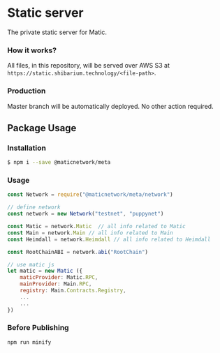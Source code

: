 # Static server

The private static server for Matic.

### How it works?

All files, in this repository, will be served over AWS S3 at `https://static.shibarium.technology/<file-path>`.

### Production

Master branch will be automatically deployed. No other action required.

## Package Usage

### Installation

```bash
$ npm i --save @maticnetwork/meta
```

### Usage

```javascript
const Network = require("@maticnetwork/meta/network")

// define network
const network = new Network("testnet", "puppynet")

const Matic = network.Matic  // all info related to Matic
const Main = network.Main // all info related to Main
const Heimdall = network.Heimdall // all info related to Heimdall

const RootChainABI = network.abi("RootChain")

// use matic js
let matic = new Matic ({
    maticProvider: Matic.RPC,
    mainProvider: Main.RPC,
    registry: Main.Contracts.Registry,
    ...
    ...
})
```

### Before Publishing

```
npm run minify
```
